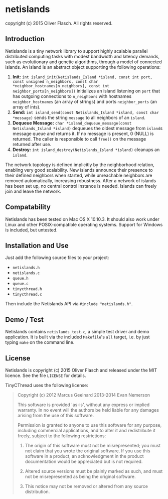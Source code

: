 # netislands
copyright (c) 2015 Oliver Flasch.
All rights reserved.


## Introduction

Netislands is a tiny network library to support highly scalable parallel
distributed computing tasks with modest bandwidth and latency demands, such as
evolutionary and genetic algorithms, through a model of connected islands. An
island is an abstract object supporting the following operations:

1. **Init:** `int island_init(Netislands_Island *island, const int port, const unsigned n_neighbors, const char *neighbor_hostnames[n_neighbors], const int neighbor_ports[n_neighbors])` 
   initializes an island listening on  `port` that has outgoing connections to
   `n_neighbors` with hostnames `neighbor_hostnames` (an array of strings)
   and ports `neighbor_ports` (an array of ints).
2. **Send:** `int island_send(const Netislands_Island *island, const char *message)`
   sends the string `message` to all neighbors of an `island`.
3. **Dequeue Message:** `char *island_dequeue_message(const Netislands_Island *island)` dequeues the
   oldest message from `island`s message queue and returns it. If no message is
   present, 0 (NULL) is returned. The caller is responsible to call `free()`
   on the message returned after use.
4. **Destroy:** `int island_destroy(Netislands_Island *island)` cleanups an `island`.

The network topology is defined implicitly by the neighborhood relation,
enabling very good scalability. New islands announce their presence to their
defined neighbors when started, while unreachable neighbors are removed
automatically, increasing robustness. After a network of islands has been
set up, no central control instance is needed. Islands can freely join and
leave the network.


## Compatability

Netislands has been tested on Mac OS X 10.10.3. It should also work under
Linux and other POSIX-compatible operating systems. Support for Windows is
included, but untested.


## Installation and Use 

Just add the following source files to your project:

* `netislands.h`
* `netislands.c`
* `queue.h`
* `queue.c`
* `tinycthread.h`
* `tinycthread.c`

Then include the Netislands API via `#include "netislands.h"`.


## Demo / Test

Netislands contains `netislands_test.c`, a simple test driver and demo
application. It is built via the included `Makefile`'s `all` target, i.e.
by just typing `make` on the command line.


## License

Netislands is copyright (c) 2015 Oliver Flasch and released under the MIT
licence. See the file `LICENSE` for details.

TinyCThread uses the following license:

>Copyright (c) 2012 Marcus Geelnard
>              2013-2014 Evan Nemerson
>
>This software is provided 'as-is', without any express or implied
>warranty. In no event will the authors be held liable for any damages
>arising from the use of this software.
>
>Permission is granted to anyone to use this software for any purpose,
>including commercial applications, and to alter it and redistribute it
>freely, subject to the following restrictions:
>
>    1. The origin of this software must not be misrepresented; you must not
>    claim that you wrote the original software. If you use this software
>    in a product, an acknowledgment in the product documentation would be
>    appreciated but is not required.
>
>    2. Altered source versions must be plainly marked as such, and must not be
>    misrepresented as being the original software.
>
>    3. This notice may not be removed or altered from any source
>    distribution.

